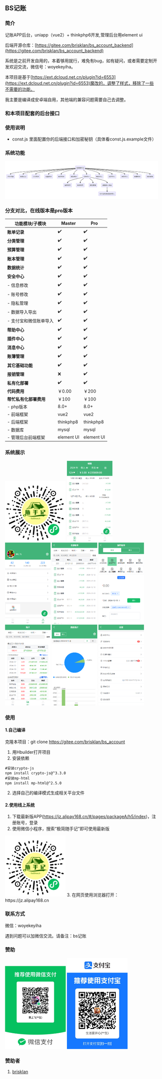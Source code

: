 ## BS记账

### 简介
记账APP后台，uniapp（vue2）+ thinkphp6开发,管理后台用element ui

后端开源仓库：[https://gitee.com/brisklan/bs_account_backend](https://gitee.com/brisklan/bs_account_backend)

系统是之前开发自用的，本着够用就行，难免有bug，如有疑问，或者需要定制开发欢迎交流，微信号：woyekeyiha。

本项目是基于[https://ext.dcloud.net.cn/plugin?id=6553](https://ext.dcloud.net.cn/plugin?id=6553)魔改的，调整了样式，移除了一些不需要的功能。

我主要是编译成安卓端自用，其他端的兼容问题需要自己去调整。

### 和本项目配套的后台接口

### 使用说明
- const.js 里面配置你的后端接口和加密秘钥（具体看const.js.example文件）
### 系统功能
<img alt="系统功能" src="./unpackage/demo-image/app功能.png"   title="系统功能"/>

### 分支对比，在线版本是pro版本
| 功能模块/子模块      | Master     | Pro        |
|---------------|------------|------------|
| **账单记录**      | ✔️         | ✔️         |
| **分类管理**      | ✔️         | ✔️         |
| **预算管理**      | ✔️         | ✔️         |
| **账本管理**      | ✔️         | ✔️         |
| **数据统计**      | ✔️         | ✔️         |
| **安全中心**      | ✔️         | ✔️         |
| - 信息修改        | ✔️         | ✔️         |
| - 账号修改        | ✔️         | ✔️         |
| - 隐私管理        | ✔️         | ✔️         |
| - 数据导入导出      | ✔️         | ✔️         |
| - 支付宝和微信账单导入  | ✔️         | ✔️         |
| **帮助中心**      | ✔️         | ✔️         |
| **插件中心**      | ✔️         | ✔️         |
| **消息中心**      | ✔️         | ✔️         |
| **账簿管理**      | ✔️         | ✔️         |
| **其它基础功能**    | ✔️         | ✔️         |
| **报销管理**      | ❌          | ✔️         |
| **私有化部署**     | ✔️         | ✔️         |
 | **代码费用**      | ￥0.00      | ￥200       |
| **帮忙私有化部署费用** | ￥100        | ￥100        |
|-  php版本    | 8.0+       | 8.0+       |
|- 前端框架     | vue2       | vue2       |
|- 后端框架      | thinkphp8  | thinkphp8  |
|- 数据库    | mysql      | mysql      |
|- 管理后台前端框架  | element UI | element UI |

### 系统展示
<img src="./unpackage/demo-image/gh_8d928c988fe5_258.jpg" width="200" title="微信小程序" />

<img alt="首页" src="./unpackage/demo-image/首页.png" width="150" title="首页"/>

<img alt="我的" src="./unpackage/demo-image/我的.png" width="150" title="我的"/>

<img alt="所有记录" src="./unpackage/demo-image/所有账单.png" width="150" title="记录"/>

<img alt="添加记录" src="./unpackage/demo-image/记账.png" width="150" title="添加"/>

<img alt="统计" src="./unpackage/demo-image/统计1.png" width="150" title="统计"/>

<img alt="统计" src="./unpackage/demo-image/统计2.png" width="150" title="统计"/>

<img alt="设置" src="./unpackage/demo-image/设置.png" width="150" title="设置中心"/>


### 使用
#### 1.自己编译

克隆本项目：git clone https://gitee.com/brisklan/bs_account

1. 用Hbuilder打开项目
2. 安装依赖
```shell
#安装crypto-js
npm install crypto-js@^3.3.0
#安装mp-html
npm install mp-html@^2.5.0
```
2. 选择自己的编译模式生成相关平台文件

#### 2.使用线上系统
1. 下载最新版APP(https://jz.alipay168.cn/#/pages/packageA/h5/index)，注册账号，登录
2.  使用微信小程序，搜索“极简随手记”即可使用最新版
 <img src="./unpackage/demo-image/gh_8d928c988fe5_258.jpg" width="200" title="微信小程序" />
3.  在网页使用浏览器打开：https://jz.alipay168.cn


### 联系方式
微信：woyekeyiha

遇到问题可以加微信交流。请备注：bs记账


### 赞助
<img alt="赞助" src="./unpackage/demo-image/微信收款码.jpg" width="200" title="赞助"/>

<img alt="赞助" src="./unpackage/demo-image/支付宝收款码.jpg" width="200" title="赞助"/>

### 赞助者
1.  [brisklan](https://gitee.com/brisklan)
